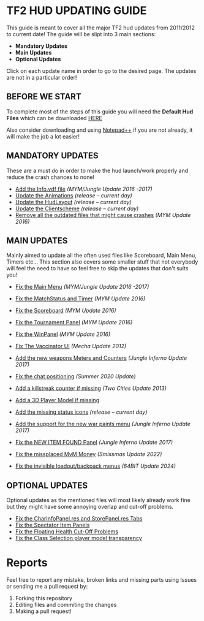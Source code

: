 # TF2 HUD UPDATING GUIDE

This guide is meant to cover all the major TF2 hud updates from 2011/2012 to current date!
The guide will be slipt into 3 main sections:

* **Mandatory Updates**
* **Main Updates**
* **Optional Updates**

Click on each update name in order to go to the desired page. The updates are not in a particular order!

## BEFORE WE START

To complete most of the steps of this guide you will need the **Default Hud Files** which can be downloaded [HERE](https://github.com/Hypnootize/TF2-Default-Hud/archive/master.zip)

Also consider downloading and using [Notepad++](https://notepad-plus-plus.org/downloads) if you are not already, it will make the job a lot easier!

## MANDATORY UPDATES

These are a must do in order to make the hud launch/work properly and reduce the crash chances to none!

* [Add the Info.vdf file](https://github.com/Hypnootize/Huds-Update-Guide/blob/master/Updates/Adding%20the%20info.vdf.md) *(MYM/Jungle Update 2016 -2017)*
* [Update the Animations](https://github.com/Hypnootize/Huds-Update-Guide/blob/master/Updates/Updating%20the%20Animations.md) *(release – current day)*
* [Update the HudLayout](https://github.com/Hypnootize/Huds-Update-Guide/blob/master/Updates/Updating%20the%20HudLayout.md) *(release – current day)*
* [Update the Clientscheme](https://github.com/Hypnootize/Huds-Update-Guide/blob/master/Updates/Updating%20the%20ClientScheme.md) *(release – current day)*
* [Remove all the outdated files that might cause crashes](https://github.com/Hypnootize/Huds-Update-Guide/blob/master/Updates/Removing%20Outdated%20and%20Uneeded%20Files.md) *(MYM Update 2016)*

## MAIN UPDATES

Mainly aimed to update all the often used files like Scoreboard, Main Menu, Timers etc...
This section also covers some smaller stuff that not everybody will feel the need to have so feel free to skip the updates that don't suits you!

* [Fix the Main Menu](https://github.com/Hypnootize/Huds-Update-Guide/blob/master/Updates/Fixing%20the%20Main%20Menu.md) *(MYM/Jungle Update 2016 -2017)*
* [Fix the MatchStatus and Timer](https://github.com/Hypnootize/Huds-Update-Guide/blob/master/Updates/Fixing%20the%20MatchStatus%20and%20Timer.md) *(MYM Update 2016)*
* [Fix the Scoreboard](https://github.com/Hypnootize/Huds-Update-Guide/blob/master/Updates/Fixing%20the%20Scoreboard.md) *(MYM Update 2016)*
* [Fix the Tournament Panel](https://github.com/Hypnootize/Huds-Update-Guide/blob/master/Updates/Fixing%20the%20Tournament%20Panel.md) *(MYM Update 2016)*
* [Fix the WinPanel](https://github.com/Hypnootize/Huds-Update-Guide/blob/master/Updates/Fixing%20the%20WinPanel.md) *(MYM Update 2016)*
* [Fix The Vaccinator UI](https://github.com/Hypnootize/Huds-Update-Guide/blob/master/Updates/Fixing%20the%20Vaccinator%20UI.md) *(Mecha Update 2012)*
* [Add the new weapons Meters and Counters](https://github.com/Hypnootize/Huds-Update-Guide/blob/master/Updates/Adding%20New%20Weapons%20Meters%20and%20Counters.md) *(Jungle Inferno Update 2017)*
* [Fix the chat positioning](https://github.com/Hypnootize/Huds-Update-Guide/blob/master/Updates/Fixing%20the%20Chat%20Positioning.md) *(Summer 2020 Update)*

* [Add a killstreak counter if missing](https://github.com/Hypnootize/Huds-Update-Guide/blob/master/Updates/Adding%20a%20Killstreak%20Counter.md) *(Two Cities Update 2013)*
* [Add a 3D Player Model if missing](https://github.com/Hypnootize/Huds-Update-Guide/blob/master/Updates/Adding%20a%203D%20Player%20Model.md) 
* [Add the missing status icons](https://github.com/Hypnootize/Huds-Update-Guide/blob/master/Updates/Adding%20Missing%20Status%20Icons.md) *(release – current day)*
* [Add the support for the new war paints menu](https://github.com/Hypnootize/Huds-Update-Guide/blob/master/Updates/Adding%20War%20Paints%20Support.md) *(Jungle Inferno Update 2017)*
* [Fix the NEW ITEM FOUND Panel](https://github.com/Hypnootize/Huds-Update-Guide/blob/master/Updates/Fixing%20New%20Item%20Found%20Panel.md) *(Jungle Inferno Update 2017)*
* [Fix the missplaced MvM Money](https://github.com/Hypnootize/Huds-Update-Guide/blob/master/Updates/Fixing%20the%20MvM%20money.md) *(Smissmas Update 2022)*
* [Fix the invisible loadout/backpack menus](https://github.com/Hypnootize/Huds-Update-Guide/blob/master/Updates/Fixing%20the%20Invisible%20Loadouts.md) *(64BIT Update 2024)*

## OPTIONAL UPDATES

Optional updates as the mentioned files will most likely already work fine but they might have some annoying overlap and cut-off problems.

* [Fix the CharInfoPanel.res and StorePanel.res Tabs](https://github.com/Hypnootize/Huds-Update-Guide/blob/master/Updates/Fixing%20the%20CharInfoPanel%20and%20StorePanel%20Tabs.md)
* [Fix the Spectator Item Panels](https://github.com/Hypnootize/Huds-Update-Guide/blob/master/Updates/Fixing%20the%20Spectator%20Item%20Panels.md)
* [Fix the Floating Health Cut-Off Problems](https://github.com/Hypnootize/Huds-Update-Guide/blob/master/Updates/Fixing%20the%20Floating%20Health%20Cut-Off%20Problems.md)
* [Fix the Class Selection player model transparency](https://github.com/Hypnootize/Huds-Update-Guide/blob/master/Updates/Fixing%20the%20Class%20Selection%20player%20model%20transparency.md)

# Reports

Feel free to report any mistake, broken links and missing parts using Issues or sending me a pull request by:

1. Forking this repository
2. Editing files and commiting the changes
3. Making a pull request!